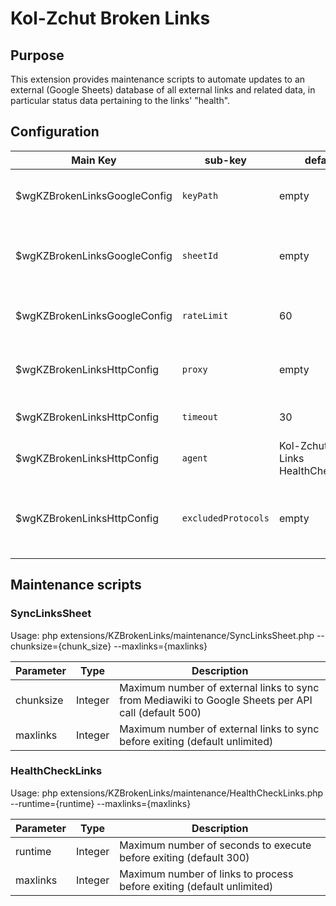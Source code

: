 # Kol-Zchut Broken Links

## Purpose

This extension provides maintenance scripts to automate updates to an
external (Google Sheets) database of all external links and related data, in
particular status data pertaining to the links' "health".

## Configuration

| Main Key                      | sub-key              | default                                  | description
|-------------------------------|----------------------|------------------------------------------|------------
| $wgKZBrokenLinksGoogleConfig  | `keyPath`            | empty                                    | local path to Google Client authentication key JSON
| $wgKZBrokenLinksGoogleConfig  | `sheetId`            | empty                                    | ID of the Google Sheets document to sync to
| $wgKZBrokenLinksGoogleConfig  | `rateLimit`          | 60                                       | Maximum Google API callouts per minute
| $wgKZBrokenLinksHttpConfig    | `proxy`              | empty                                    | optional proxy configuration for HTTP callouts
| $wgKZBrokenLinksHttpConfig    | `timeout`            | 30                                       | timeout in seconds for HTTP callouts
| $wgKZBrokenLinksHttpConfig    | `agent`              | Kol-Zchut Broken Links HealthCheckLinks  | agent name for HTTP callouts
| $wgKZBrokenLinksHttpConfig    | `excludedProtocols`  | empty                                    | array of protocols to exclude from link health checks (e.g., ftp)

## Maintenance scripts

### SyncLinksSheet
Usage:
php extensions/KZBrokenLinks/maintenance/SyncLinksSheet.php --chunksize={chunk_size} --maxlinks={maxlinks}

| Parameter  | Type    | Description
|------------|---------|------------
| chunksize  | Integer | Maximum number of external links to sync from Mediawiki to Google Sheets per API call (default 500)
| maxlinks   | Integer | Maximum number of external links to sync before exiting (default unlimited)

### HealthCheckLinks
Usage:
php extensions/KZBrokenLinks/maintenance/HealthCheckLinks.php --runtime={runtime} --maxlinks={maxlinks}

| Parameter | Type    | Description
|-----------|---------|------------
| runtime   | Integer | Maximum number of seconds to execute before exiting (default 300)
| maxlinks  | Integer | Maximum number of links to process before exiting (default unlimited)
